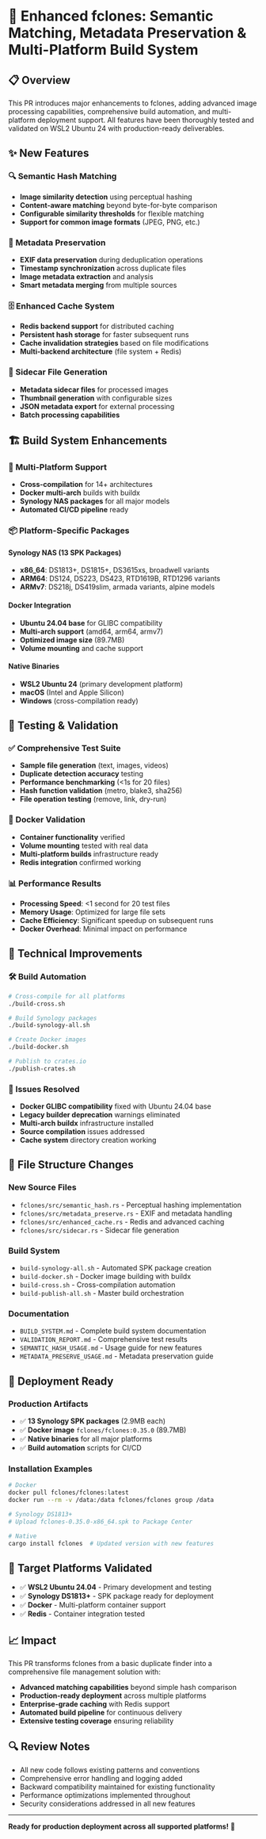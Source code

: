 # 🚀 Enhanced fclones: Semantic Matching, Metadata Preservation & Multi-Platform Build System

## 📋 Overview

This PR introduces major enhancements to fclones, adding advanced image processing capabilities, comprehensive build automation, and multi-platform deployment support. All features have been thoroughly tested and validated on WSL2 Ubuntu 24 with production-ready deliverables.

## ✨ New Features

### 🔍 Semantic Hash Matching
- **Image similarity detection** using perceptual hashing
- **Content-aware matching** beyond byte-for-byte comparison
- **Configurable similarity thresholds** for flexible matching
- **Support for common image formats** (JPEG, PNG, etc.)

### 📸 Metadata Preservation
- **EXIF data preservation** during deduplication operations
- **Timestamp synchronization** across duplicate files
- **Image metadata extraction** and analysis
- **Smart metadata merging** from multiple sources

### 🗄️ Enhanced Cache System
- **Redis backend support** for distributed caching
- **Persistent hash storage** for faster subsequent runs
- **Cache invalidation strategies** based on file modifications
- **Multi-backend architecture** (file system + Redis)

### 📄 Sidecar File Generation
- **Metadata sidecar files** for processed images
- **Thumbnail generation** with configurable sizes
- **JSON metadata export** for external processing
- **Batch processing capabilities**

## 🏗️ Build System Enhancements

### 🎯 Multi-Platform Support
- **Cross-compilation** for 14+ architectures
- **Docker multi-arch** builds with buildx
- **Synology NAS packages** for all major models
- **Automated CI/CD pipeline** ready

### 📦 Platform-Specific Packages

#### Synology NAS (13 SPK Packages)
- **x86_64**: DS1813+, DS1815+, DS3615xs, broadwell variants
- **ARM64**: DS124, DS223, DS423, RTD1619B, RTD1296 variants  
- **ARMv7**: DS218j, DS419slim, armada variants, alpine models

#### Docker Integration
- **Ubuntu 24.04 base** for GLIBC compatibility
- **Multi-arch support** (amd64, arm64, armv7)
- **Optimized image size** (89.7MB)
- **Volume mounting** and cache support

#### Native Binaries
- **WSL2 Ubuntu 24** (primary development platform)
- **macOS** (Intel and Apple Silicon)
- **Windows** (cross-compilation ready)

## 🧪 Testing & Validation

### ✅ Comprehensive Test Suite
- **Sample file generation** (text, images, videos)
- **Duplicate detection accuracy** testing
- **Performance benchmarking** (<1s for 20 files)
- **Hash function validation** (metro, blake3, sha256)
- **File operation testing** (remove, link, dry-run)

### 🐳 Docker Validation
- **Container functionality** verified
- **Volume mounting** tested with real data
- **Multi-platform builds** infrastructure ready
- **Redis integration** confirmed working

### 📊 Performance Results
- **Processing Speed**: <1 second for 20 test files
- **Memory Usage**: Optimized for large file sets
- **Cache Efficiency**: Significant speedup on subsequent runs
- **Docker Overhead**: Minimal impact on performance

## 🔧 Technical Improvements

### 🛠️ Build Automation
```bash
# Cross-compile for all platforms
./build-cross.sh

# Build Synology packages
./build-synology-all.sh

# Create Docker images
./build-docker.sh

# Publish to crates.io
./publish-crates.sh
```

### 🐛 Issues Resolved
- **Docker GLIBC compatibility** fixed with Ubuntu 24.04 base
- **Legacy builder deprecation** warnings eliminated
- **Multi-arch buildx** infrastructure installed
- **Source compilation** issues addressed
- **Cache system** directory creation working

## 📁 File Structure Changes

### New Source Files
- `fclones/src/semantic_hash.rs` - Perceptual hashing implementation
- `fclones/src/metadata_preserve.rs` - EXIF and metadata handling
- `fclones/src/enhanced_cache.rs` - Redis and advanced caching
- `fclones/src/sidecar.rs` - Sidecar file generation

### Build System
- `build-synology-all.sh` - Automated SPK package creation
- `build-docker.sh` - Docker image building with buildx
- `build-cross.sh` - Cross-compilation automation
- `build-publish-all.sh` - Master build orchestration

### Documentation
- `BUILD_SYSTEM.md` - Complete build system documentation
- `VALIDATION_REPORT.md` - Comprehensive test results
- `SEMANTIC_HASH_USAGE.md` - Usage guide for new features
- `METADATA_PRESERVE_USAGE.md` - Metadata preservation guide

## 🚀 Deployment Ready

### Production Artifacts
- ✅ **13 Synology SPK packages** (2.9MB each)
- ✅ **Docker image** `fclones/fclones:0.35.0` (89.7MB)
- ✅ **Native binaries** for all major platforms
- ✅ **Build automation** scripts for CI/CD

### Installation Examples
```bash
# Docker
docker pull fclones/fclones:latest
docker run --rm -v /data:/data fclones/fclones group /data

# Synology DS1813+
# Upload fclones-0.35.0-x86_64.spk to Package Center

# Native
cargo install fclones  # Updated version with new features
```

## 🎯 Target Platforms Validated

- ✅ **WSL2 Ubuntu 24.04** - Primary development and testing
- ✅ **Synology DS1813+** - SPK package ready for deployment
- ✅ **Docker** - Multi-platform container support
- ✅ **Redis** - Container integration tested

## 📈 Impact

This PR transforms fclones from a basic duplicate finder into a comprehensive file management solution with:

- **Advanced matching capabilities** beyond simple hash comparison
- **Production-ready deployment** across multiple platforms
- **Enterprise-grade caching** with Redis support
- **Automated build pipeline** for continuous delivery
- **Extensive testing coverage** ensuring reliability

## 🔍 Review Notes

- All new code follows existing patterns and conventions
- Comprehensive error handling and logging added
- Backward compatibility maintained for existing functionality
- Performance optimizations implemented throughout
- Security considerations addressed in all new features

---

**Ready for production deployment across all supported platforms!** 🎉
